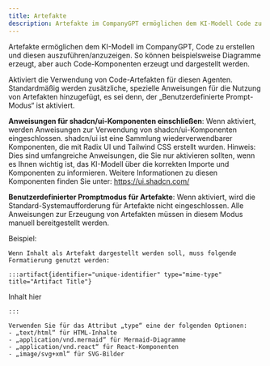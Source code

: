 ```yaml
---
title: Artefakte
description: Artefakte im CompanyGPT ermöglichen dem KI-Modell Code zu erstellen und auszuführen, Diagramme zu generieren und Komponenten darzustellen, mit Optionen für shadcn/ui und benutzerdefinierte Prompts.
---
```


Artefakte ermöglichen dem KI-Modell im CompanyGPT, Code zu erstellen und diesen auszuführen/anzuzeigen. So können beispielsweise Diagramme erzeugt, aber auch Code-Komponenten erzeugt und dargestellt werden.

Aktiviert die Verwendung von Code-Artefakten für diesen Agenten. Standardmäßig werden zusätzliche, spezielle Anweisungen für die Nutzung von Artefakten hinzugefügt, es sei denn, der „Benutzerdefinierte Prompt-Modus“ ist aktiviert.

**Anweisungen für shadcn/ui-Komponenten einschließen**: Wenn aktiviert, werden Anweisungen zur Verwendung von shadcn/ui-Komponenten eingeschlossen. shadcn/ui ist eine Sammlung wiederverwendbarer Komponenten, die mit Radix UI und Tailwind CSS erstellt wurden. Hinweis: Dies sind umfangreiche Anweisungen, die Sie nur aktivieren sollten, wenn es Ihnen wichtig ist, das KI-Modell über die korrekten Importe und Komponenten zu informieren. Weitere Informationen zu diesen Komponenten finden Sie unter: https://ui.shadcn.com/

**Benutzerdefinierter Promptmodus für Artefakte**: Wenn aktiviert, wird die Standard-Systemaufforderung für Artefakte nicht eingeschlossen. Alle Anweisungen zur Erzeugung von Artefakten müssen in diesem Modus manuell bereitgestellt werden.

Beispiel:
```
Wenn Inhalt als Artefakt dargestellt werden soll, muss folgende Formatierung genutzt werden:
 
:::artifact{identifier="unique-identifier" type="mime-type" title="Artifact Title"}
```
Inhalt hier
```
:::
 
Verwenden Sie für das Attribut „type“ eine der folgenden Optionen:
- „text/html“ für HTML-Inhalte
- „application/vnd.mermaid“ für Mermaid-Diagramme
- „application/vnd.react“ für React-Komponenten
- „image/svg+xml“ für SVG-Bilder
```
